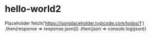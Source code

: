 # hello-world2

Placeholder
fetch('https://jsonplaceholder.typicode.com/todos/1')
  .then(response => response.json())
  .then(json => console.log(json))
